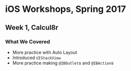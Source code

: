 # iOS Workshops, Spring 2017

## Week 1, Calcul8r

### What We Covered

* More practice with Auto Layout
* Introduced `UIStackView`
* More practice making `@IBOutlet`s and `@IBAction`s
